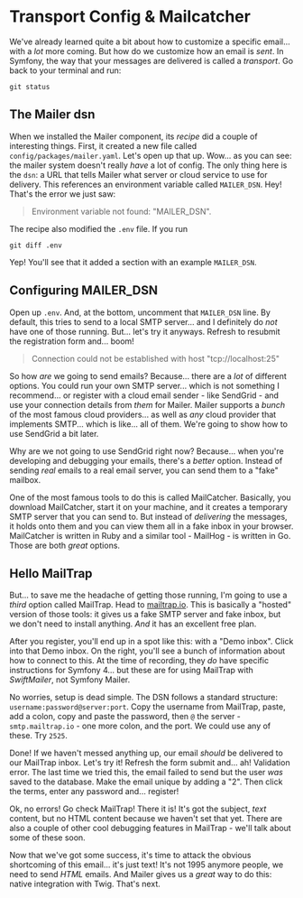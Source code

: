 # Transport Config & Mailcatcher

We've already learned quite a bit about how to customize a specific email... with
a *lot* more coming. But how do we customize how an email is *sent*. In Symfony,
the way that your messages are delivered is called a *transport*. Go back to
your terminal and run:

```terminal
git status
```

## The Mailer dsn

When we installed the Mailer component, its *recipe* did a couple of interesting
things. First, it created a new file called `config/packages/mailer.yaml`. Let's
open up that up. Wow... as you can see: the mailer system doesn't really *have*
a lot of config. The only thing here is the `dsn`: a URL that tells Mailer what
server or cloud service to use for delivery. This references an environment variable
called `MAILER_DSN`. Hey! That's the error we just saw:

> Environment variable not found: "MAILER_DSN".

The recipe also modified the `.env` file. If you run

```terminal
git diff .env
```

Yep! You'll see that it added a section with an example `MAILER_DSN`.

## Configuring MAILER_DSN

Open up `.env`. And, at the bottom, uncomment that `MAILER_DSN` line. By default,
this tries to send to a local SMTP server... and I definitely do *not* have one
of those running. But... let's try it anyways. Refresh to resubmit the registration
form and... boom!

> Connection could not be established with host "tcp://localhost:25"

So how *are* we going to send emails? Because... there are a *lot* of different
options. You could run your own SMTP server... which is not something I recommend...
or register with a cloud email sender - like SendGrid - and use your connection
details from *them* for Mailer. Mailer supports a *bunch* of the most famous
cloud providers... as well as *any* cloud provider that implements SMTP... which
is like... all of them. We're going to show how to use SendGrid a bit later.

Why are we not going to use SendGrid right now? Because... when you're developing
and debugging your emails, there's a *better* option. Instead of sending *real*
emails to a real email server, you can send them to a "fake" mailbox.

One of the most famous tools to do this is called MailCatcher. Basically, you download
MailCatcher, start it on your machine, and it creates a temporary SMTP server that
you can send to. But instead of *delivering* the messages, it holds onto them and
you can view them all in a fake inbox in your browser. MailCatcher is written in
Ruby and a similar tool - MailHog - is written in Go. Those are both *great* options.

## Hello MailTrap

But... to save me the headache of getting those running, I'm going to use a *third*
option called MailTrap. Head to [mailtrap.io](https://mailtrap.io/). This is
basically a "hosted" version of those tools: it gives us a fake SMTP server and
fake inbox, but we don't need to install anything. *And* it has an excellent free
plan.

After you register, you'll end up in a spot like this: with a "Demo inbox". Click
into that Demo inbox. On the right, you'll see a bunch of information about
how to connect to this. At the time of recording, they *do* have specific instructions
for Symfony 4... but these are for using MailTrap with *SwiftMailer*, not Symfony
Mailer.

No worries, setup is dead simple. The DSN follows a standard structure:
`username:password@server:port`. Copy the username from MailTrap, paste,
add a colon, copy and paste the password, then `@` the server - `smtp.mailtrap.io` -
one more colon, and the port. We could use any of these. Try `2525`.

Done! If we haven't messed anything up, our email *should* be delivered
to our MailTrap inbox. Let's try it! Refresh the form submit and... ah! Validation
error. The last time we tried this, the email failed to send but the user *was*
saved to the database. Make the email unique by adding a "2". Then click the terms,
enter any password and... register!

Ok, no errors! Go check MailTrap! There it is! It's got the subject, *text*
content, but no HTML content because we haven't set that yet. There are also
a couple of other cool debugging features in MailTrap - we'll talk about some of
these soon.

Now that we've got some success, it's time to attack the obvious shortcoming
of this email... it's just text! It's not 1995 anymore people, we need to send *HTML*
emails. And Mailer gives us a *great* way to do this: native integration with
Twig. That's next.
